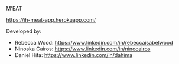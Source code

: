 M'EAT

https://ih-meat-app.herokuapp.com/

Developed by: 
- Rebecca Wood: https://www.linkedin.com/in/rebeccaisabelwood
- Ninoska Cairos: https://www.linkedin.com/in/ninocairos
- Daniel Hita: https://www.linkedin.com/in/dahima
